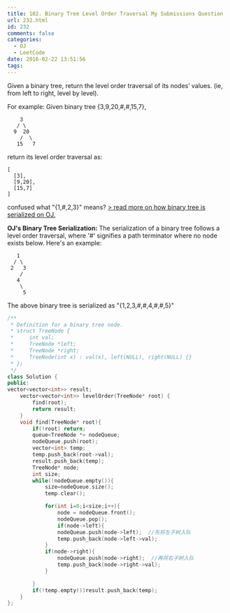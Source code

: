```yaml
---
title: 102. Binary Tree Level Order Traversal My Submissions Question
url: 232.html
id: 232
comments: false
categories:
  - OJ
  - LeetCode
date: 2016-02-22 13:51:56
tags:
---
```


Given a binary tree, return the level order traversal of its nodes’ values. (ie, from left to right, level by level).

For example:
Given binary tree {3,9,20,#,#,15,7},
```
    3
   / \
  9  20
    /  \
   15   7
```
return its level order traversal as:
```
[
  [3],
  [9,20],
  [15,7]
]
```
confused what "{1,#,2,3}" means? [\> read more on how binary tree is serialized on OJ.](#)

**OJ's Binary Tree Serialization:** 
The serialization of a binary tree follows a level order traversal, where '#' signifies a path terminator where no node exists below. Here's an example:
```
   1
  / \
 2   3
    /
   4
    \
     5
```

The above binary tree is serialized as "{1,2,3,#,#,4,#,#,5}"

```c++
/**
 * Definition for a binary tree node.
 * struct TreeNode {
 *     int val;
 *     TreeNode *left;
 *     TreeNode *right;
 *     TreeNode(int x) : val(x), left(NULL), right(NULL) {}
 * };
 */
class Solution {
public:
vector<vector<int>> result;
    vector<vector<int>> levelOrder(TreeNode* root) {
        find(root);
        return result;
    }
    void find(TreeNode* root){
        if(!root) return;
        queue<TreeNode *> nodeQueue;
        nodeQueue.push(root);
        vector<int> temp;
        temp.push_back(root->val);
        result.push_back(temp);
        TreeNode* node;
        int size;
		while(!nodeQueue.empty()){
            size=nodeQueue.size();
            temp.clear();

            for(int i=0;i<size;i++){
                node = nodeQueue.front();
                nodeQueue.pop();
                if(node->left){
                nodeQueue.push(node->left);  //先将左子树入队
                temp.push_back(node->left->val);
            }
            if(node->right){
                nodeQueue.push(node->right);  //再将右子树入队
                temp.push_back(node->right->val);
            }

        }
        if(!temp.empty())result.push_back(temp);
    }
};
```